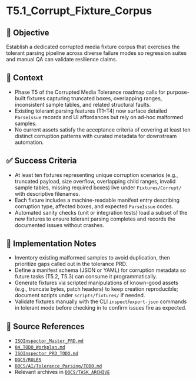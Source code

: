 # T5.1_Corrupt_Fixture_Corpus

## 🎯 Objective
Establish a dedicated corrupted media fixture corpus that exercises the tolerant parsing pipeline across diverse failure modes so regression suites and manual QA can validate resilience claims.

## 🧩 Context
- Phase T5 of the Corrupted Media Tolerance roadmap calls for purpose-built fixtures capturing truncated boxes, overlapping ranges, inconsistent sample tables, and related structural faults.
- Existing tolerant parsing features (T1–T4) now surface detailed `ParseIssue` records and UI affordances but rely on ad-hoc malformed samples.
- No current assets satisfy the acceptance criteria of covering at least ten distinct corruption patterns with curated metadata for downstream automation.

## ✅ Success Criteria
- At least ten fixtures representing unique corruption scenarios (e.g., truncated payload, size overflow, overlapping child ranges, invalid sample tables, missing required boxes) live under `Fixtures/Corrupt/` with descriptive filenames.
- Each fixture includes a machine-readable manifest entry describing corruption type, affected boxes, and expected `ParseIssue` codes.
- Automated sanity checks (unit or integration tests) load a subset of the new fixtures to ensure tolerant parsing completes and records the documented issues without crashes.

## 🔧 Implementation Notes
- Inventory existing malformed samples to avoid duplication, then prioritize gaps called out in the tolerance PRD.
- Define a manifest schema (JSON or YAML) for corruption metadata so future tasks (T5.2, T5.3) can consume it programmatically.
- Generate fixtures via scripted manipulations of known-good assets (e.g., truncate bytes, patch headers) to keep creation reproducible; document scripts under `scripts/fixtures/` if needed.
- Validate fixtures manually with the CLI `inspect`/`export-json` commands in tolerant mode before checking in to confirm issues fire as expected.

## 🧠 Source References
- [`ISOInspector_Master_PRD.md`](../AI/ISOViewer/ISOInspector_PRD_Full/ISOInspector_Master_PRD.md)
- [`04_TODO_Workplan.md`](../AI/ISOInspector_Execution_Guide/04_TODO_Workplan.md)
- [`ISOInspector_PRD_TODO.md`](../AI/ISOViewer/ISOInspector_PRD_TODO.md)
- [`DOCS/RULES`](../RULES)
- [`DOCS/AI/Tolerance_Parsing/TODO.md`](../AI/Tolerance_Parsing/TODO.md)
- Relevant archives in [`DOCS/TASK_ARCHIVE`](../TASK_ARCHIVE)
